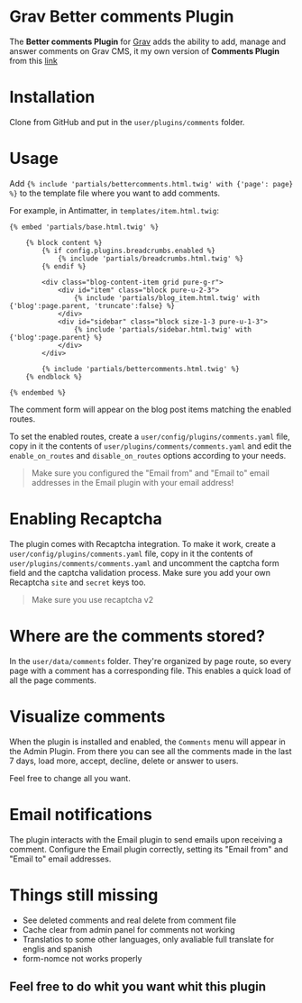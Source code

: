 # Grav Better comments Plugin

The **Better comments Plugin** for [Grav](http://github.com/getgrav/grav) adds the ability to add, manage and answer comments on Grav CMS, it my own version of **Comments Plugin** from this [link](https://github.com/getgrav/grav-plugin-comments)

# Installation

Clone from GitHub and put in the `user/plugins/comments` folder.

# Usage

Add `{% include 'partials/bettercomments.html.twig' with {'page': page} %}` to the template file where you want to add comments.

For example, in Antimatter, in `templates/item.html.twig`:

```twig
{% embed 'partials/base.html.twig' %}

    {% block content %}
        {% if config.plugins.breadcrumbs.enabled %}
            {% include 'partials/breadcrumbs.html.twig' %}
        {% endif %}

        <div class="blog-content-item grid pure-g-r">
            <div id="item" class="block pure-u-2-3">
                {% include 'partials/blog_item.html.twig' with {'blog':page.parent, 'truncate':false} %}
            </div>
            <div id="sidebar" class="block size-1-3 pure-u-1-3">
                {% include 'partials/sidebar.html.twig' with {'blog':page.parent} %}
            </div>
        </div>

        {% include 'partials/bettercomments.html.twig' %}
    {% endblock %}

{% endembed %}
```

The comment form will appear on the blog post items matching the enabled routes.

To set the enabled routes, create a `user/config/plugins/comments.yaml` file, copy in it the contents of `user/plugins/comments/comments.yaml` and edit the `enable_on_routes` and `disable_on_routes` options according to your needs.

> Make sure you configured the "Email from" and "Email to" email addresses in the Email plugin with your email address!

# Enabling Recaptcha

The plugin comes with Recaptcha integration. To make it work, create a `user/config/plugins/comments.yaml` file, copy in it the contents of `user/plugins/comments/comments.yaml` and uncomment the captcha form field and the captcha validation process.
Make sure you add your own Recaptcha `site` and `secret` keys too.

> Make sure you use recaptcha v2

# Where are the comments stored?

In the `user/data/comments` folder. They're organized by page route, so every page with a comment has a corresponding file. This enables a quick load of all the page comments.

# Visualize comments

When the plugin is installed and enabled, the `Comments` menu will appear in the Admin Plugin. From there you can see all the comments made in the last 7 days, load more, accept, decline, delete or answer to users.

Feel free to change all you want.

# Email notifications

The plugin interacts with the Email plugin to send emails upon receiving a comment. Configure the Email plugin correctly, setting its "Email from" and "Email to" email addresses.

# Things still missing

- See deleted comments and real delete from comment file
- Cache clear from admin panel for comments not working
- Translatios to some other languages, only avaliable full translate for englis and spanish
- form-nomce not works properly

## Feel free to do whit you want whit this plugin